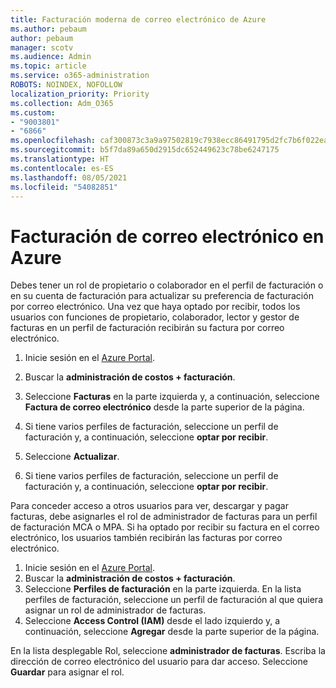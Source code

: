 ```yaml
---
title: Facturación moderna de correo electrónico de Azure
ms.author: pebaum
author: pebaum
manager: scotv
ms.audience: Admin
ms.topic: article
ms.service: o365-administration
ROBOTS: NOINDEX, NOFOLLOW
localization_priority: Priority
ms.collection: Adm_O365
ms.custom:
- "9003801"
- "6866"
ms.openlocfilehash: caf300873c3a9a97502819c7938ecc86491795d2fc7b6f022ead5d38ca965b8c
ms.sourcegitcommit: b5f7da89a650d2915dc652449623c78be6247175
ms.translationtype: HT
ms.contentlocale: es-ES
ms.lasthandoff: 08/05/2021
ms.locfileid: "54082851"
---
```

# <a name="email-invoicing-in-azure"></a>Facturación de correo electrónico en Azure

Debes tener un rol de propietario o colaborador en el perfil de facturación o en su cuenta de facturación para actualizar su preferencia de facturación por correo electrónico. Una vez que haya optado por recibir, todos los usuarios con funciones de propietario, colaborador, lector y gestor de facturas en un perfil de facturación recibirán su factura por correo electrónico.

1. Inicie sesión en el [Azure Portal](https://portal.azure.com/).
2. Buscar la **administración de costos + facturación**.
3. Seleccione **Facturas** en la parte izquierda y, a continuación, seleccione **Factura de correo electrónico** desde la parte superior de la página.
4. Si tiene varios perfiles de facturación, seleccione un perfil de facturación y, a continuación, seleccione **optar por recibir**.

5. Seleccione **Actualizar**.
6. Si tiene varios perfiles de facturación, seleccione un perfil de facturación y, a continuación, seleccione **optar por recibir**.

Para conceder acceso a otros usuarios para ver, descargar y pagar facturas, debe asignarles el rol de administrador de facturas para un perfil de facturación MCA o MPA. Si ha optado por recibir su factura en el correo electrónico, los usuarios también recibirán las facturas por correo electrónico.

1. Inicie sesión en el [Azure Portal](https://portal.azure.com/).
2. Buscar la **administración de costos + facturación**.
3. Seleccione **Perfiles de facturación** en la parte izquierda. En la lista perfiles de facturación, seleccione un perfil de facturación al que quiera asignar un rol de administrador de facturas.
4. Seleccione **Access Control (IAM)** desde el lado izquierdo y, a continuación, seleccione **Agregar** desde la parte superior de la página.

En la lista desplegable Rol, seleccione **administrador de facturas**. Escriba la dirección de correo electrónico del usuario para dar acceso. Seleccione **Guardar** para asignar el rol.
